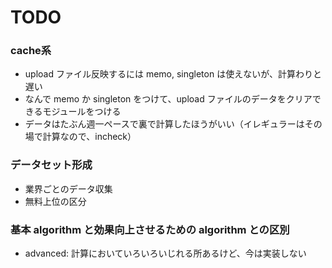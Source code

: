 # TODO

### cache系
- upload ファイル反映するには memo, singleton は使えないが、計算わりと遅い
- なんで memo か singleton をつけて、upload ファイルのデータをクリアできるモジュールをつける
- データはたぶん週一ペースで裏で計算したほうがいい（イレギュラーはその場で計算なので、incheck）

### データセット形成
- 業界ごとのデータ収集
- 無料上位の区分

### 基本 algorithm と効果向上させるための algorithm との区別
- advanced: 計算においていろいろいじれる所あるけど、今は実装しない